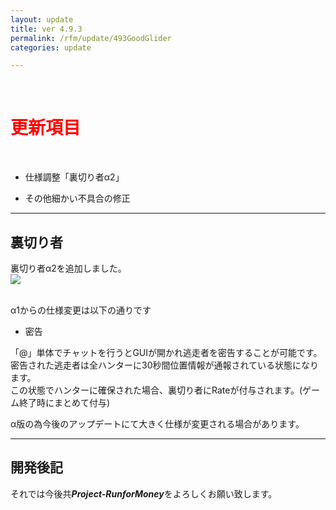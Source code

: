 ```yaml
---
layout: update
title: ver 4.9.3
permalink: /rfm/update/493GoodGlider 
categories: update

---
```

<br>
<h1 id="1"><font color="red">更新項目</font></h1><br>

+ <span class="yellow-badge">仕様調整</span>「裏切り者α2」     

+ <span class="green-badge">その他</span>細かい不具合の修正 


----------------------------------------------------
## 裏切り者  

裏切り者α2を追加しました。  
<a><img src="{{site.baseurl}}/public/images/rfm/uragiri.png"></a><br><br>

α1からの仕様変更は以下の通りです  

+ 密告  

「@」単体でチャットを行うとGUIが開かれ逃走者を密告することが可能です。  
密告された逃走者は全ハンターに30秒間位置情報が通報されている状態になります。  
この状態でハンターに確保された場合、裏切り者にRateが付与されます。(ゲーム終了時にまとめて付与)  




<p class="alert alert-info">α版の為今後のアップデートにて大きく仕様が変更される場合があります。</p>


----------------------------------------------------
## 開発後記  


それでは今後共***Project-RunforMoney***をよろしくお願い致します。<br>

